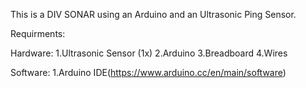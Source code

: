 This is a DIV SONAR using an Arduino and an Ultrasonic Ping Sensor.

Requirments:

Hardware:
1.Ultrasonic Sensor (1x)
2.Arduino 
3.Breadboard 
4.Wires 

Software:
1.Arduino IDE(https://www.arduino.cc/en/main/software)








